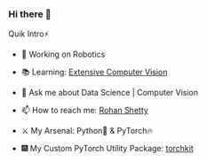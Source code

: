 ### Hi there 👋

Quik Intro:zap:

- 🔭 Working on Robotics
- :books: Learning: [Extensive Computer Vision](https://github.com/Gilf641/EVA-6)

- 💬 Ask me about Data Science | Computer Vision 
- 📫 How to reach me: [Rohan Shetty](https://www.linkedin.com/in/rohan-shetty641/)
- :crossed_swords: My Arsenal: Python:snake: & PyTorch:fire:
- :fireworks: My Custom PyTorch Utility Package: [torchkit](https://github.com/Gilf641/EVA-6/tree/master/torchkit)


